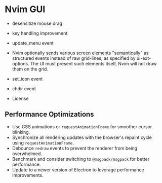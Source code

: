 # Nvim GUI

- desensitize mouse drag
- key handling improvement
- update_menu event

- Nvim optionally sends various screen elements "semantically" as structured events instead of raw grid-lines,
   as specified by ui-ext-options. The UI must present such elements itself,
    Nvim will not draw them on the grid.

- set_icon event

- chdir event

- License

## Performance Optimizations

- Use CSS animations or `requestAnimationFrame` for smoother cursor blinking.
- Synchronize all rendering updates with the browser's repaint cycle using `requestAnimationFrame`.
- Debounce `redraw` events to prevent the renderer from being overwhelmed.
- Benchmark and consider switching to `@msgpack/msgpack` for better performance.
- Update to a newer version of Electron to leverage performance improvements.
